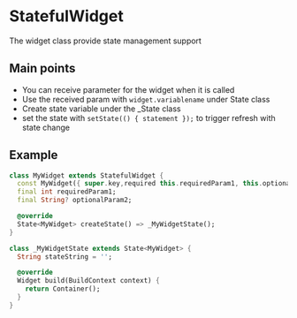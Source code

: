 # StatefulWidget

The widget class provide state management support

## Main points

- You can receive parameter for the widget when it is called
- Use the received param with `widget.variablename` under State class
- Create state variable under the \_State class
- set the state with `setState(() { statement });` to trigger refresh with state change

## Example

```Dart
class MyWidget extends StatefulWidget {
  const MyWidget({ super.key,required this.requiredParam1, this.optionalParam2 });
  final int requiredParam1;
  final String? optionalParam2;

  @override
  State<MyWidget> createState() => _MyWidgetState();
}

class _MyWidgetState extends State<MyWidget> {
  String stateString = '';

  @override
  Widget build(BuildContext context) {
    return Container();
  }
}
```

